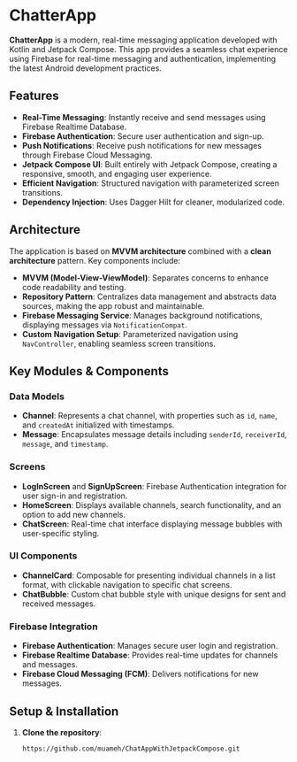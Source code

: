 # ChatterApp

**ChatterApp** is a modern, real-time messaging application developed with Kotlin and Jetpack Compose. This app provides a seamless chat experience using Firebase for real-time messaging and authentication, implementing the latest Android development practices.

## Features

- **Real-Time Messaging**: Instantly receive and send messages using Firebase Realtime Database.
- **Firebase Authentication**: Secure user authentication and sign-up.
- **Push Notifications**: Receive push notifications for new messages through Firebase Cloud Messaging.
- **Jetpack Compose UI**: Built entirely with Jetpack Compose, creating a responsive, smooth, and engaging user experience.
- **Efficient Navigation**: Structured navigation with parameterized screen transitions.
- **Dependency Injection**: Uses Dagger Hilt for cleaner, modularized code.

## Architecture

The application is based on **MVVM architecture** combined with a **clean architecture** pattern. Key components include:

- **MVVM (Model-View-ViewModel)**: Separates concerns to enhance code readability and testing.
- **Repository Pattern**: Centralizes data management and abstracts data sources, making the app robust and maintainable.
- **Firebase Messaging Service**: Manages background notifications, displaying messages via `NotificationCompat`.
- **Custom Navigation Setup**: Parameterized navigation using `NavController`, enabling seamless screen transitions.

## Key Modules & Components

### Data Models

- **Channel**: Represents a chat channel, with properties such as `id`, `name`, and `createdAt` initialized with timestamps.
- **Message**: Encapsulates message details including `senderId`, `receiverId`, `message`, and `timestamp`.

### Screens

- **LogInScreen** and **SignUpScreen**: Firebase Authentication integration for user sign-in and registration.
- **HomeScreen**: Displays available channels, search functionality, and an option to add new channels.
- **ChatScreen**: Real-time chat interface displaying message bubbles with user-specific styling.

### UI Components

- **ChannelCard**: Composable for presenting individual channels in a list format, with clickable navigation to specific chat screens.
- **ChatBubble**: Custom chat bubble style with unique designs for sent and received messages.

### Firebase Integration

- **Firebase Authentication**: Manages secure user login and registration.
- **Firebase Realtime Database**: Provides real-time updates for channels and messages.
- **Firebase Cloud Messaging (FCM)**: Delivers notifications for new messages.

## Setup & Installation

1. **Clone the repository**:
   ```bash
   https://github.com/muameh/ChatAppWithJetpackCompose.git
